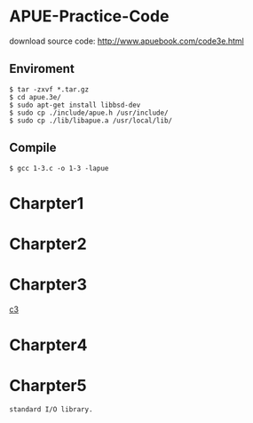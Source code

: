 # APUE-Practice-Code

download source code: http://www.apuebook.com/code3e.html

## Enviroment
    $ tar -zxvf *.tar.gz
    $ cd apue.3e/
    $ sudo apt-get install libbsd-dev  
    $ sudo cp ./include/apue.h /usr/include/  
    $ sudo cp ./lib/libapue.a /usr/local/lib/
    
## Compile
    $ gcc 1-3.c -o 1-3 -lapue

# Charpter1
# Charpter2
# Charpter3
[c3](docs/3.md)
# Charpter4
# Charpter5
	standard I/O library.
